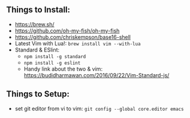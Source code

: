 ## Things to Install:
* https://brew.sh/
* https://github.com/oh-my-fish/oh-my-fish
* https://github.com/chriskempson/base16-shell
* Latest Vim with Lua!: `brew install vim --with-lua`
* Standard & ESlint: 
  * `npm install -g standard`
  * `npm install -g eslint`
  * Handy link about the two & vim: https://budidharmawan.com/2016/09/22/Vim-Standard-js/


## Things to Setup:
* set git editor from vi to vim: `git config --global core.editor emacs`
